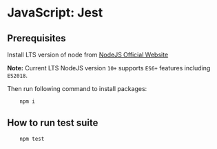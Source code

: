 JavaScript: Jest
=================

## Prerequisites

Install LTS version of node from [NodeJS Official Website](https://nodejs.org/en/)

**Note:**
Current LTS NodeJS version `10+` supports `ES6+` features including `ES2018`.

Then run following command to install packages:

```bash
    npm i
```

## How to run test suite

```bash
    npm test
```